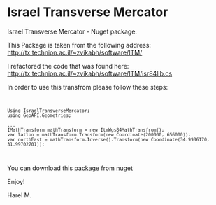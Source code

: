 # Israel Transverse Mercator
Israel Transverse Mercator - Nuget package.

This Package is taken from the following address:
http://tx.technion.ac.il/~zvikabh/software/ITM/

I refactored the code that was found here:
http://tx.technion.ac.il/~zvikabh/software/ITM/isr84lib.cs

In order to use this transfrom please follow these steps:
<code>

    Using IsraelTransverseMercator;
	using GeoAPI.Geometries;

    ...
    IMathTransform mathTransform = new ItmWgs84MathTransfrom();
    var latlon = mathTransform.Transform(new Coordinate(200000, 656000));
	var northEast = mathTransform.Inverse().Transform(new Coordinate(34.9986170, 31.99702701));

</code>

You can download this package from [nuget](https://www.nuget.org/packages/IsraelTransverseMercator/)

Enjoy!

Harel M.
